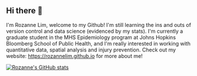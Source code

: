 ## Hi there 👋

I'm Rozanne Lim, welcome to my Github! I'm still learning the ins and outs of version control and data science (evidenced by my stats).
I'm currently a graduate student in the MHS Epidemiology program at Johns Hopkins Bloomberg School of Public Health, and I'm really interested in working with quantitative data, spatial analysis and injury prevention. Check out my website: https://rozannelim.github.io for more about me! 

[![Rozanne's GitHub stats](https://github-readme-stats.vercel.app/api?username=RozanneLim)](https://github.com/anuraghazra/github-readme-stats)
